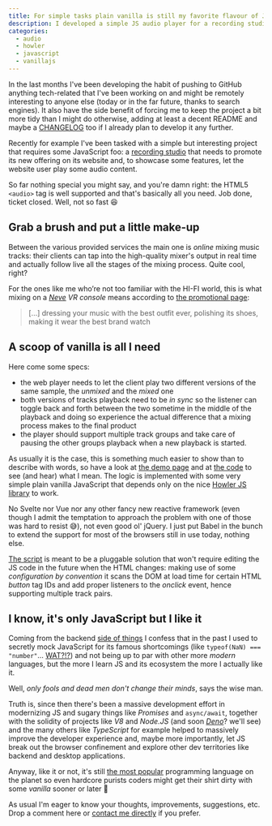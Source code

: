 ```yaml
---
title: For simple tasks plain vanilla is still my favorite flavour of JavaScript
description: I developed a simple JS audio player for a recording studio website and put it on GitHub. In this article I share my thoughts and findings.
categories:
  - audio
  - howler
  - javascript
  - vanillajs
---
```


In the last months I've been developing the habit of pushing to GitHub anything tech-related that I've been working on and might be remotely interesting to anyone else (today or in the far future, thanks to search engines). It also have the side benefit of forcing me to keep the project a bit more tidy than I might do otherwise, adding at least a decent README and maybe a [CHANGELOG][keep-a-changelog] too if I already plan to develop it any further.

Recently for example I've been tasked with a simple but interesting project that requires some JavaScript foo: a [recording studio][studiocompresso] that needs to promote its new offering on its website and, to showcase some features, let the website user play some audio content.

So far nothing special you might say, and you're damn right: the HTML5 `<audio>` tag is well supported and that's basically all you need. Job done, ticket closed. Well, not so fast 😆

## Grab a brush and put a little make-up

Between the various provided services the main one is *online* mixing music tracks: their clients can tap into the high-quality mixer's output in real time and actually follow live all the stages of the mixing process. Quite cool, right?

For the ones like me who’re not too familiar with the HI-FI world, this is what mixing on a *[Neve][neve] VR console* means according to [the promotional page][studiocompresso-mixpage]:

> [...] dressing your music with the best outfit ever, polishing its shoes, making it wear the best brand watch

## A scoop of vanilla is all I need

Here come some specs:

- the web player needs to let the client play two different versions of the same sample, the *unmixed* and the *mixed* one
- both versions of tracks playback need to be *in sync* so the listener can toggle back and forth between the two sometime in the middle of the playback and doing so experience the actual difference that a mixing process makes to the final product
- the player should support multiple track groups and take care of pausing the other groups playback when a new playback is started.

As usually it is the case, this is something much easier to show than to describe with words, so have a look at [the demo page][demo] and at [the code][repo] to see (and hear) what I mean. The logic is implemented with some very simple plain vanilla JavaScript that depends only on the nice [Howler JS library][howler] to work.

No Svelte nor Vue nor any other fancy new reactive framework (even though I admit the temptation to approach the problem with one of those was hard to resist 😅), not even good ol' jQuery. I just put Babel in the bunch to extend the support for most of the browsers still in use today, nothing else.

[The script][code] is meant to be a pluggable solution that won't require editing the JS code in the future when the HTML changes: making use of some *configuration by convention* it scans the DOM at load time for certain HTML *button* tag IDs and add proper listeners to the *onclick* event, hence supporting multiple track pairs.

## I know, it's only JavaScript but I like it

Coming from the backend [side of things][blog-1] I confess that in the past I used to secretly mock JavaScript for its famous shortcomings (like `typeof(NaN) === "number"`... [WAT?!?][wat]) and not being up to par with other more *modern* languages, but the more I learn JS and its ecosystem the more I actually like it.

Well, *only fools and dead men don't change their minds*, says the wise man.

Truth is, since then there's been a massive development effort in modernizing JS and sugary things like *Promises* and `async/await`, together with the solidity of projects like *V8* and *Node.JS* (and soon [*Deno*][deno]? we'll see) and the many others like *TypeScript* for example helped to massively improve the developer experience and, maybe more importantly, let JS break out the browser confinement and explore other dev territories like backend and desktop applications.

Anyway, like it or not, it's still [the most popular][most-popular] programming language on the planet so even hardcore purists coders might get their shirt dirty with some *vanilla* sooner or later 🍨

As usual I'm eager to know your thoughts, improvements, suggestions, etc. Drop a comment here or [contact me directly][contact] if you prefer.

[blog-1]: <https://a.l3x.in/2020/01/29/my-quest-for-identity-in-software-engineering.html>
[code]: <https://github.com/shaftoe/js-mixed-audio-player/blob/0.1.0/src/player.js>
[contact]: <https://a.l3x.in/contact>
[demo]: <https://shaftoe.github.io/js-mixed-audio-player/>
[deno]: <https://breadth.substack.com/p/what-the-hell-is-a-deno>
[howler]: <https://howlerjs.com/>
[keep-a-changelog]: <https://keepachangelog.com/en/1.0.0/>
[most-popular]: <https://insights.stackoverflow.com/survey/2020#most-popular-technologies>
[neve]: <https://en.wikipedia.org/wiki/Neve_Electronics>
[repo]: <https://github.com/shaftoe/js-mixed-audio-player>
[studiocompresso-mixpage]: <https://www.studiocompresso.com/en/online-mixing/>
[studiocompresso]: <https://www.studiocompresso.com/en/>
[wat]: <https://www.destroyallsoftware.com/talks/wat>
